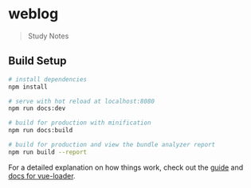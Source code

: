 # weblog

> Study Notes

## Build Setup

```bash
# install dependencies
npm install

# serve with hot reload at localhost:8080
npm run docs:dev

# build for production with minification
npm run docs:build

# build for production and view the bundle analyzer report
npm run build --report
```

For a detailed explanation on how things work, check out the [guide](http://vuejs-templates.github.io/webpack/) and [docs for vue-loader](http://vuejs.github.io/vue-loader).
